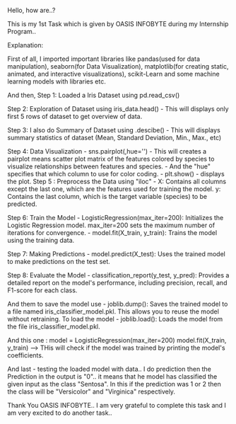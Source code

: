 Hello, how are..?

This is my 1st Task which is given by OASIS INFOBYTE during my Internship Program..

Explanation:

First of all, I imported important libraries like pandas(used for data manipulation), seaborn(for Data Visualization), matplotlib(for creating static, animated, and interactive visualizations), scikit-Learn and some machine learning models with libraries etc.

And then, Step 1: Loaded a Iris Dataset using pd.read_csv()

Step 2: Exploration of Dataset using iris_data.head() - This will displays only first 5 rows of dataset to get overview of data.

Step 3: I also do Summary of Dataset using .descibe() - This will displays summary statistics of dataset (Mean, Standard Deviation, Min., Max., etc)

Step 4: Data Visualization - sns.pairplot(,hue='') - This will creates a pairplot means scatter plot matrix of the features colored by species to visualize relationships between features and species.
                                                   - And the "hue" specifies that which column to use for color coding.
                                                   - plt.show() - displays the plot.
Step 5 : Preprocess the Data using "iloc" - X: Contains all columns except the last one, which are the features used for training the model.
                                            y: Contains the last column, which is the target variable (species) to be predicted.
                                            
Step 6: Train the Model - LogisticRegression(max_iter=200): Initializes the Logistic Regression model. max_iter=200 sets the maximum number of iterations for convergence.
                        - model.fit(X_train, y_train): Trains the model using the training data.
                        
Step 7: Making Predictions - model.predict(X_test): Uses the trained model to make predictions on the test set.

Step 8: Evaluate the Model - classification_report(y_test, y_pred): Provides a detailed report on the model's performance, including precision, recall, and F1-score for each class.

And them to save the model use - joblib.dump(): Saves the trained model to a file named iris_classifier_model.pkl. This allows you to reuse the model without retraining.
To load the model - joblib.load(): Loads the model from the file iris_classifier_model.pkl.

And this one : model = LogisticRegression(max_iter=200)
               model.fit(X_train, y_train) --> THis will check if the model was trained by printing the model's coefficients.

And last - testing the loaded model with data.. I do prediction then the Prediction in the output is "0".. it means that he model has classified the given input as the class "Sentosa".
           In this if the prediction was 1 or 2 then the class will be "Versicolor" and "Virginica" respectively.

Thank You OASIS INFOBYTE..
I am very grateful to complete this task and I am very excited to do another task..
